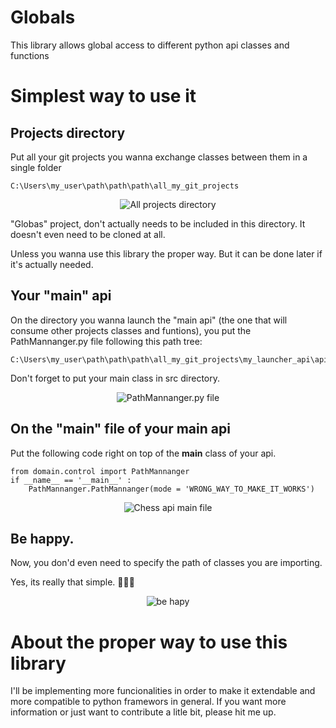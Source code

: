 # Globals
This library allows global access to different python api classes and functions

# Simplest way to use it

## Projects directory

Put all your git projects you wanna exchange classes between them in a single folder

```
C:\Users\my_user\path\path\path\all_my_git_projects
```

<p align="center"><img alt="All projects directory" src="https://i.pinimg.com/originals/67/ec/2c/67ec2c13bc7ee72a06eb737eac3dc8bb.png" /></p>

"Globas" project, don't actually needs to be included in this directory. It doesn't even need to be cloned at all.

Unless you wanna use this library the proper way. But it can be done later if it's actually needed.

## Your "main" api

On the directory you wanna launch the "main api" (the one that will consume other projects classes and funtions), 
you put the PathMannanger.py file following this path tree:

```
C:\Users\my_user\path\path\path\all_my_git_projects\my_launcher_api\api\src\domain\control\PathMannanger.py
```

Don't forget to put your main class in src directory.

<p align="center"><img alt="PathMannanger.py file" src="https://i.pinimg.com/originals/d1/a3/3e/d1a33efcc8880eefadec49f503352429.png" /></p>

## On the "main" file of your main api

Put the following code right on top of the __main__ class of your api.

```
from domain.control import PathMannanger
if __name__ == '__main__' :
    PathMannanger.PathMannanger(mode = 'WRONG_WAY_TO_MAKE_IT_WORKS')
```

<p align="center"><img alt="Chess api main file" src="https://i.pinimg.com/originals/71/f1/49/71f149457654ee03091b93e6982429ba.png" /></p>

## Be happy. 

Now, you don'd even need to specify the path of classes you are importing.

Yes, its really that simple. 🌈✨🎇

<p align="center"><img alt="be hapy" src="https://i.pinimg.com/originals/9a/73/d0/9a73d02d6552502c748e436edacf1994.png" /></p>

# About the proper way to use this library

I'll be implementing more funcionalities in order to make it extendable and more compatible to python framewors in general.
If you want more information or just want to contribute a litle bit, please hit me up.
